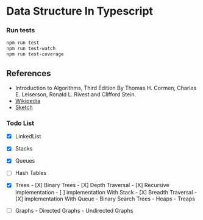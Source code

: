 # Data Structure In Typescript

### Run tests
```bash
npm run test
npm run test-watch
npm run test-coverage
```

## References 
- Introduction to Algorithms, Third Edition By Thomas H. Cormen, Charles E. Leiserson, Ronald L. Rivest and Clifford Stein.
- [Wikipedia](https://en.wikipedia.org/wiki/List_of_data_structures)
- [Sketch](https://okso.app/showcase/data-structures)
### Todo List
 - [X] LinkedList
 - [X] Stacks
 - [X] Queues
 - [ ] Hash Tables
 - [X] Trees
        - [X] Binary Trees
            - [X] Depth Traversal
                  - [X] Recursive implementation
                  - [ ] implementation With Stack
            - [X] Breadth Traversal
                  - [X] implementation With Queue
        - Binary Search Trees
        - Heaps
        - Treaps
  - [ ] Graphs
        - Directed Graphs
        - Undirected Graphs


